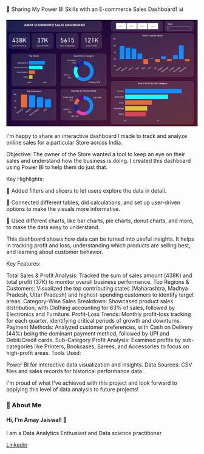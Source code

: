 📌 Sharing My Power BI Skills with an E-commerce Sales Dashboard! 📊

![Banner](https://github.com/heyamay/E-commerce-Sales-Dashboard/blob/main/Ecommerce%20sales%20dashboard%20PowerBI.jpg)


I'm happy to share an interactive dashboard I made to track and analyze online sales for a particular Store across India.

Objective: The owner of the Store wanted a tool to keep an eye on their sales and understand how the business is doing. I created this dashboard using Power BI to help them do just that.

Key Highlights:

🥇 Added filters and slicers to let users explore the data in detail.

🥈 Connected different tables, did calculations, and set up user-driven options to make the visuals more informative.

🥉 Used different charts, like bar charts, pie charts, donut charts, and more, to make the data easy to understand.

This dashboard shows how data can be turned into useful insights. It helps in tracking profit and loss, understanding which products are selling best, and learning about customer behavior.

Key Features:

Total Sales & Profit Analysis: Tracked the sum of sales amount (438K) and total profit (37K) to monitor overall business performance.
Top Regions & Customers: Visualized the top contributing states (Maharashtra, Madhya Pradesh, Uttar Pradesh) and highest-spending customers to identify target areas.
Category-Wise Sales Breakdown: Showcased product sales distribution, with Clothing accounting for 63% of sales, followed by Electronics and Furniture.
Profit-Loss Trends: Monthly profit-loss tracking for each quarter, identifying critical periods of growth and downturns.
Payment Methods: Analyzed customer preferences, with Cash on Delivery (44%) being the dominant payment method, followed by UPI and Debit/Credit cards.
Sub-Category Profit Analysis: Examined profits by sub-categories like Printers, Bookcases, Sarees, and Accessories to focus on high-profit areas.
Tools Used:

Power BI for interactive data visualization and insights.
Data Sources: CSV files and sales records for historical performance data.

I'm proud of what I've achieved with this project and look forward to applying this level of data analysis to future projects!

### 🚀 About Me
#### Hi, I'm Amay Jaiswal! 👋
I am a Data Analytics Enthusiast and  Data science practitioner

[Linkedin](https://www.linkedin.com/in/heyamay/)
